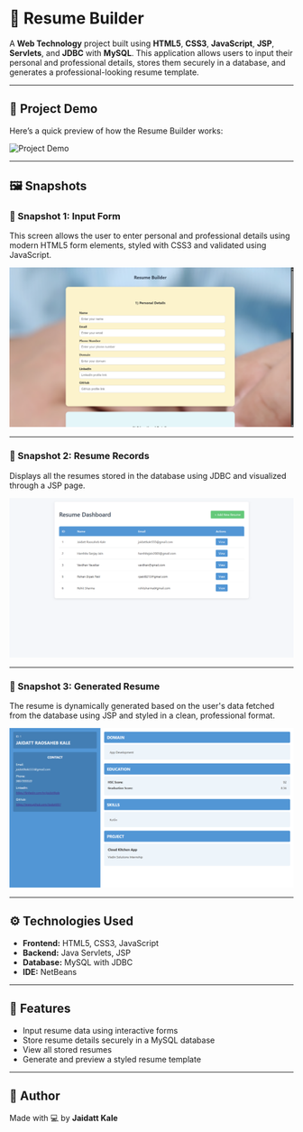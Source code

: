 # 📄 Resume Builder

A **Web Technology** project built using **HTML5**, **CSS3**, **JavaScript**, **JSP**, **Servlets**, and **JDBC** with **MySQL**. This application allows users to input their personal and professional details, stores them securely in a database, and generates a professional-looking resume template.

---

## 🚀 Project Demo

Here’s a quick preview of how the Resume Builder works:

![Project Demo](project%20snapshots/wt.gif)

---

## 🖼️ Snapshots

### 🧾 Snapshot 1: Input Form  
This screen allows the user to enter personal and professional details using modern HTML5 form elements, styled with CSS3 and validated using JavaScript.

![Snapshot 1](project%20snapshots/1.png)

---

### 📂 Snapshot 2: Resume Records  
Displays all the resumes stored in the database using JDBC and visualized through a JSP page.

![Snapshot 2](project%20snapshots/2.png)

---

### 📄 Snapshot 3: Generated Resume  
The resume is dynamically generated based on the user's data fetched from the database using JSP and styled in a clean, professional format.

![Snapshot 3](project%20snapshots/3.png)

---

## ⚙️ Technologies Used

- **Frontend:** HTML5, CSS3, JavaScript  
- **Backend:** Java Servlets, JSP  
- **Database:** MySQL with JDBC  
- **IDE:** NetBeans

---

## 📌 Features

- Input resume data using interactive forms  
- Store resume details securely in a MySQL database  
- View all stored resumes  
- Generate and preview a styled resume template  

---

## 🙌 Author

Made with 💻 by **Jaidatt Kale**